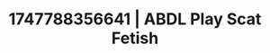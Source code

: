 ---
categories:
- Wrestling domination
- Erotic art direction
- Bare skin
- Erotic escapism
- Dreamy pleasure
image: /assets/images/1747788356641.jpg
layout: post
seo:
  description: Featured content with artistic Scat Fetish, ABDL Play. HD images available.
  keywords: Scat Fetish, ABDL Play
  og_image: /assets/images/1747788356641.jpg
  schema_type: VisualArtwork
tags:
- ABDL Play
- Scat Fetish
- '#1747788356641'
title: 1747788356641 | ABDL Play Scat Fetish
---